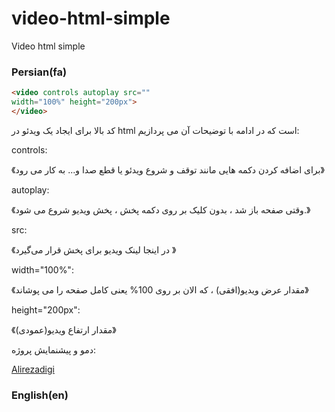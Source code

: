 # video-html-simple
Video html simple
<h3>Persian(fa)</h3>

```html
<video controls autoplay src=""
width="100%" height="200px">
</video>
```
کد بالا برای ایجاد یک ویدئو در html است که در ادامه با توضیحات آن می پردازیم:

controls: 

《برای اضافه کردن دکمه هایی مانند توقف و شروع ویدئو یا قطع صدا و... به کار می رود》

autoplay: 

《وقتی صفحه باز شد ، بدون کلیک بر روی دکمه پخش ، پخش ویدیو شروع می شود.》

src:

《در اینجا لینک ویدیو برای پخش قرار می‌گیرد 》

width="100%": 

《مقدار عرض ویدیو(افقی) ، که الان بر روی 100% یعنی کامل صفحه را می پوشاند》

height="200px": 

《مقدار ارتفاع ویدیو(عمودی)》

دمو و پیشنمایش پروژه:

[Alirezadigi](https://virgool.io/@alirezadigi)
<h3>English(en)</h3>
